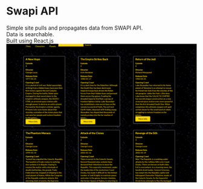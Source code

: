# Swapi API
Simple site pulls and propagates data from SWAPI API. <br>
Data is searchable. <br>
Built using React.js <br>
<img src="Images/Screenshot.PNG">
